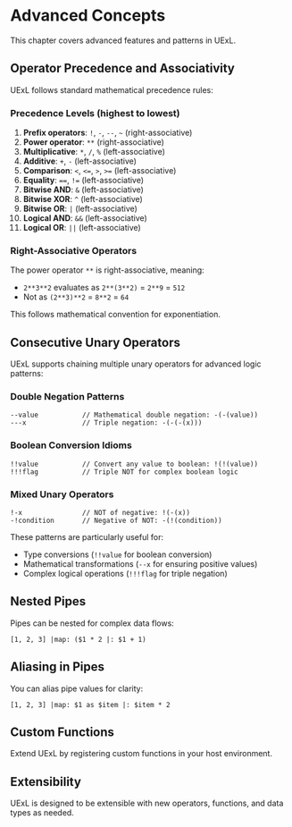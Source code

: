 # Advanced Concepts

This chapter covers advanced features and patterns in UExL.

## Operator Precedence and Associativity

UExL follows standard mathematical precedence rules:

### Precedence Levels (highest to lowest)

1. **Prefix operators**: `!`, `-`, `--`, `~` (right-associative)
2. **Power operator**: `**` (right-associative)
3. **Multiplicative**: `*`, `/`, `%` (left-associative)
4. **Additive**: `+`, `-` (left-associative)
5. **Comparison**: `<`, `<=`, `>`, `>=` (left-associative)
6. **Equality**: `==`, `!=` (left-associative)
7. **Bitwise AND**: `&` (left-associative)
8. **Bitwise XOR**: `^` (left-associative)
9. **Bitwise OR**: `|` (left-associative)
10. **Logical AND**: `&&` (left-associative)
11. **Logical OR**: `||` (left-associative)

### Right-Associative Operators

The power operator `**` is right-associative, meaning:
- `2**3**2` evaluates as `2**(3**2)` = `2**9` = `512`
- Not as `(2**3)**2` = `8**2` = `64`

This follows mathematical convention for exponentiation.

## Consecutive Unary Operators
UExL supports chaining multiple unary operators for advanced logic patterns:

### Double Negation Patterns
```
--value           // Mathematical double negation: -(-(value))
---x              // Triple negation: -(-(-(x)))
```

### Boolean Conversion Idioms
```
!!value           // Convert any value to boolean: !(!(value))
!!!flag           // Triple NOT for complex boolean logic
```

### Mixed Unary Operators
```
!-x               // NOT of negative: !(-(x))
-!condition       // Negative of NOT: -(!(condition))
```

These patterns are particularly useful for:
- Type conversions (`!!value` for boolean conversion)
- Mathematical transformations (`--x` for ensuring positive values)
- Complex logical operations (`!!!flag` for triple negation)

## Nested Pipes
Pipes can be nested for complex data flows:
```
[1, 2, 3] |map: ($1 * 2 |: $1 + 1)
```

## Aliasing in Pipes
You can alias pipe values for clarity:
```
[1, 2, 3] |map: $1 as $item |: $item * 2
```

## Custom Functions
Extend UExL by registering custom functions in your host environment.

## Extensibility
UExL is designed to be extensible with new operators, functions, and data types as needed.
